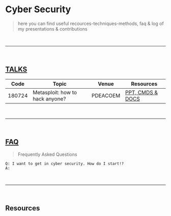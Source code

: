 # Cyber Security
> here you can find useful recources-techniques-methods, faq & log of my presentations & contributions


<br><hr><br>


## [TALKS](https://s41r4j.github.io/cybersecurity/)

| Code | Topic | Venue | Resources |
|---|---|---|---|
| 180724 | Metasploit: how to hack anyone? | PDEACOEM | [PPT, CMDS & DOCS](./talks/msf) |


<br><hr><br>


## [FAQ](https://s41r4j.github.io/cybersecurity/faq)
> Frequently Asked Questions


```
Q: I want to get in cyber security. How do I start!?
A: 
```


<br><hr><br>

## Resources



<!-- https://gist.githubusercontent.com/ricardoalcocer/1acb94c3b53cd8ffa4a5/raw/8eabdc0a557c2fb7df5b5ed778ca4cdd4f1f1bc0/markdown2html.html -->

